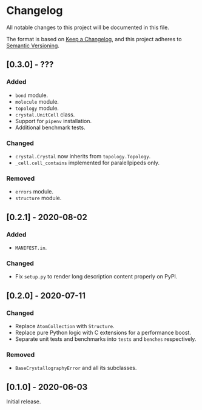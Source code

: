 # Changelog

All notable changes to this project will be documented in this file.

The format is based on [Keep a Changelog](https://keepachangelog.com/en/1.0.0/),
and this project adheres to [Semantic Versioning](https://semver.org/spec/v2.0.0.html).

## [0.3.0] - ???

### Added

* `bond` module.
* `molecule` module.
* `topology` module.
* `crystal.UnitCell` class.
* Support for `pipenv` installation.
* Additional benchmark tests.

### Changed

* `crystal.Crystal` now inherits from `topology.Topology`.
* `_cell.cell_contains` implemented for paralellpipeds only.

### Removed

* `errors` module.
* `structure` module.

## [0.2.1] - 2020-08-02

### Added

* `MANIFEST.in`.

### Changed

* Fix `setup.py` to render long description content properly on PyPI.


## [0.2.0] - 2020-07-11

### Changed

* Replace `AtomCollection` with `Structure`.
* Replace pure Python logic with C extensions for a performance boost.
* Separate unit tests and benchmarks into `tests` and `benches` respectively.

### Removed

* `BaseCrystallographyError` and all its subclasses.


## [0.1.0] - 2020-06-03

Initial release.
